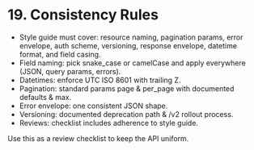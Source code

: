 # 19. Consistency Rules

- Style guide must cover: resource naming, pagination params, error envelope, auth scheme, versioning, response envelope, datetime format, and field casing.
- Field naming: pick snake_case or camelCase and apply everywhere (JSON, query params, errors).
- Datetimes: enforce UTC ISO 8601 with trailing Z.
- Pagination: standard params page & per_page with documented defaults & max.
- Error envelope: one consistent JSON shape.
- Versioning: documented deprecation path & /v2 rollout process.
- Reviews: checklist includes adherence to style guide.

Use this as a review checklist to keep the API uniform.
